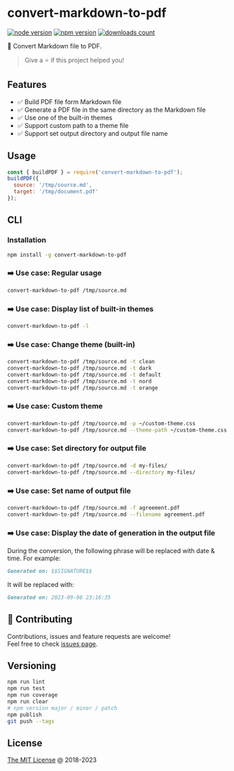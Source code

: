 # convert-markdown-to-pdf

[![node version](https://img.shields.io/node/v/convert-markdown-to-pdf.svg)](https://www.npmjs.com/package/convert-markdown-to-pdf)
[![npm version](https://badge.fury.io/js/convert-markdown-to-pdf.svg)](https://badge.fury.io/js/convert-markdown-to-pdf)
[![downloads count](https://img.shields.io/npm/dt/convert-markdown-to-pdf.svg)](https://www.npmjs.com/package/convert-markdown-to-pdf)

:hammer: Convert Markdown file to PDF.

> Give a ⭐️ if this project helped you!

## Features

* :white_check_mark: Build PDF file form Markdown file
* :white_check_mark: Generate a PDF file in the same directory as the Markdown file
* :white_check_mark: Use one of the built-in themes
* :white_check_mark: Support custom path to a theme file
* :white_check_mark: Support set output directory and output file name

## Usage

```js
const { buildPDF } = require('convert-markdown-to-pdf');
buildPDF({
  source: '/tmp/source.md',
  target: '/tmp/document.pdf'
});
```

## CLI

### Installation

```bash
npm install -g convert-markdown-to-pdf
```

### :arrow_right: Use case: Regular usage

```bash
convert-markdown-to-pdf /tmp/source.md
```

### :arrow_right: Use case: Display list of built-in themes

```bash
convert-markdown-to-pdf -l
```

### :arrow_right: Use case: Change theme (built-in)

```bash
convert-markdown-to-pdf /tmp/source.md -t clean
convert-markdown-to-pdf /tmp/source.md -t dark
convert-markdown-to-pdf /tmp/source.md -t default
convert-markdown-to-pdf /tmp/source.md -t nord
convert-markdown-to-pdf /tmp/source.md -t orange
```

### :arrow_right: Use case: Custom theme

```bash
convert-markdown-to-pdf /tmp/source.md -p ~/custom-theme.css
convert-markdown-to-pdf /tmp/source.md --theme-path ~/custom-theme.css
```

### :arrow_right: Use case: Set directory for output file

```bash
convert-markdown-to-pdf /tmp/source.md -d my-files/
convert-markdown-to-pdf /tmp/source.md --directory my-files/
```

### :arrow_right: Use case: Set name of output file

```bash
convert-markdown-to-pdf /tmp/source.md -f agreement.pdf
convert-markdown-to-pdf /tmp/source.md --filename agreement.pdf
```

### :arrow_right: Use case: Display the date of generation in the output file

During the conversion, the following phrase will be replaced with date & time.
For example:

```md
Generated on: $$SIGNATURE$$
```

It will be replaced with:

```md
Generated on: 2023-09-08 23:16:35
```

## 🤝 Contributing

Contributions, issues and feature requests are welcome!<br />
Feel free to check [issues page](/issues/).

## Versioning

```bash
npm run lint
npm run test
npm run coverage
npm run clear
# npm version major / minor / patch
npm publish
git push --tags
```

## License

[The MIT License](http://piecioshka.mit-license.org) @ 2018-2023
